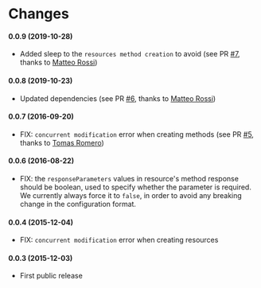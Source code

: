 # Changes

#### 0.0.9 (2019-10-28)
* Added sleep to the `resources method creation` to avoid (see PR [#7](https://github.com/spreaker/grunt-aws-apigateway/pull/7), thanks to [Matteo Rossi](https://github.com/teorossi82))

#### 0.0.8 (2019-10-23)
* Updated dependencies (see PR [#6](https://github.com/spreaker/grunt-aws-apigateway/pull/6), thanks to [Matteo Rossi](https://github.com/teorossi82))

#### 0.0.7 (2016-09-20)
* FIX: `concurrent modification` error when creating methods (see PR [#5](https://github.com/spreaker/grunt-aws-apigateway/pull/5), thanks to [Tomas Romero](https://github.com/taromero))

#### 0.0.6 (2016-08-22)
* FIX: the `responseParameters` values in resource's method response should be boolean, used to specify whether the parameter is required. We currently always force it to `false`, in order to avoid any breaking change in the configuration format.

#### 0.0.4 (2015-12-04)
* FIX: `concurrent modification` error when creating resources

#### 0.0.3 (2015-12-03)
* First public release